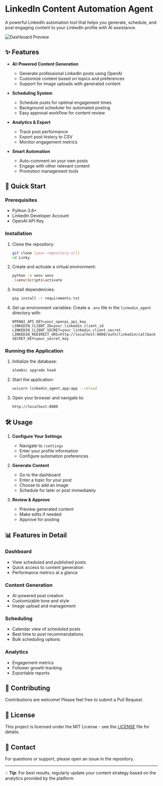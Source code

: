 # LinkedIn Content Automation Agent

A powerful LinkedIn automation tool that helps you generate, schedule, and post engaging content to your LinkedIn profile with AI assistance.

![Dashboard Preview](https://via.placeholder.com/800x400.png?text=LinkedIn+Agent+Dashboard)

## ✨ Features

- **AI-Powered Content Generation**
  - Generate professional LinkedIn posts using OpenAI
  - Customize content based on topics and preferences
  - Support for image uploads with generated content

- **Scheduling System**
  - Schedule posts for optimal engagement times
  - Background scheduler for automated posting
  - Easy approval workflow for content review

- **Analytics & Export**
  - Track post performance
  - Export post history to CSV
  - Monitor engagement metrics

- **Smart Automation**
  - Auto-comment on your own posts
  - Engage with other relevant content
  - Promotion management tools

## 🚀 Quick Start

### Prerequisites

- Python 3.8+
- LinkedIn Developer Account
- OpenAI API Key

### Installation

1. Clone the repository:
   ```bash
   git clone [your-repository-url]
   cd Linky
   ```

2. Create and activate a virtual environment:
   ```bash
   python -m venv venv
   .\venv\Scripts\activate
   ```

3. Install dependencies:
   ```bash
   pip install -r requirements.txt
   ```

4. Set up environment variables:
   Create a `.env` file in the `linkedin_agent` directory with:
   ```
   OPENAI_API_KEY=your_openai_api_key
   LINKEDIN_CLIENT_ID=your_linkedin_client_id
   LINKEDIN_CLIENT_SECRET=your_linkedin_client_secret
   LINKEDIN_REDIRECT_URI=http://localhost:8000/auth/linkedin/callback
   SECRET_KEY=your_secret_key
   ```

### Running the Application

1. Initialize the database:
   ```bash
   alembic upgrade head
   ```

2. Start the application:
   ```bash
   uvicorn linkedin_agent.app:app --reload
   ```

3. Open your browser and navigate to:
   ```
   http://localhost:8000
   ```

## 🛠️ Usage

1. **Configure Your Settings**
   - Navigate to `/settings`
   - Enter your profile information
   - Configure automation preferences

2. **Generate Content**
   - Go to the dashboard
   - Enter a topic for your post
   - Choose to add an image
   - Schedule for later or post immediately

3. **Review & Approve**
   - Preview generated content
   - Make edits if needed
   - Approve for posting

## 📊 Features in Detail

### Dashboard
- View scheduled and published posts
- Quick access to content generation
- Performance metrics at a glance

### Content Generation
- AI-powered post creation
- Customizable tone and style
- Image upload and management

### Scheduling
- Calendar view of scheduled posts
- Best time to post recommendations
- Bulk scheduling options

### Analytics
- Engagement metrics
- Follower growth tracking
- Exportable reports

## 🤝 Contributing

Contributions are welcome! Please feel free to submit a Pull Request.

## 📄 License

This project is licensed under the MIT License - see the [LICENSE](LICENSE) file for details.

## 📧 Contact

For questions or support, please open an issue in the repository.

---

💡 **Tip**: For best results, regularly update your content strategy based on the analytics provided by the platform.
